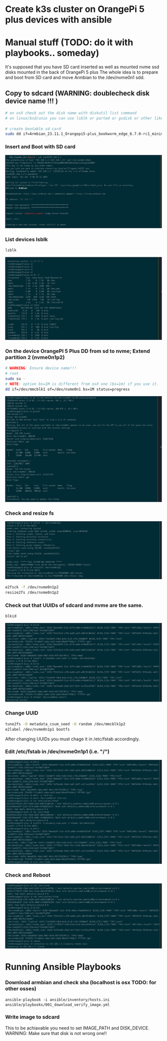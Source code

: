 # **Create k3s cluster on OrangePi 5 plus devices with ansible** 

# Manual stuff (TODO: do it with playbooks.. someday)
It's supposed that you have SD card inserted as well as mounted nvme ssd disks mounted in the back of OrangePi 5 plus
The whole idea is to prepare and boot from SD card and move Armbian to the /dev/nvme0n1 sdd. 

## Copy to sdcard (WARNING: doublecheck disk device name !!! )
```bash
# on osX check out the disk name with diskutil list command 
# on linux/bsd/unix you can use lsblk or parted or gsdisk or other like cdisk fdisk etc.

# create bootable sd card
sudo dd if=Armbian_23.11.1_Orangepi5-plus_bookworm_edge_6.7.0-rc1_minimal.img of=/dev/disk2 bs=1m status=progress
```

### Insert and Boot with SD card
![First login](./images/01_fist_login_script2.png)
### List devices lsblk
```bash
lsblk
```
![Check devices ](./images/02_check_devices.png)

### On the device OrangePI 5 Plus DD from sd to nvme; Extend partition 2 (nvme0n1p2)
```bash
# WARNING: Ensure device name!!!
# root
sudo su -
# NOTE: option bs=1M is different from osX one (bs=1m) if you use it. 
dd if=/dev/mmcblk1 of=/dev/nvme0n1 bs=1M status=progress
```
![dd and resize](./images/03_dd_and_resizefs.png)
### Check and resize fs 
![check and resize fs](./images/04_resizefs.png)
```bash
e2fsck -f /dev/nvme0n1p2
resize2fs /dev/nvme0n1p2
```
### Check out that UUIDs of sdcard and nvme are the same.
```bash
blkid
```
![list and generate uuid ](./images/05_generate_new_uuid_for_sdp1.png)
### Change UUID 
```bash
tune2fs -O metadata_csum_seed -U random /dev/mmcblk1p2
e2label /dev/nvme0n1p1 bootfs
```
After changing UUIDs you must chage it in /etc/fstab accordingly. 
### Edit /etc/fstab in /dev/nvme0n1p1 (i.e. "/")
![change etc fstab](./images/06_change_etc_fsta_uuid.png)

### Check and Reboot 
![check and reboot](./images/07_check_fstabs_and_reboot.png)

# Running Ansible Playbooks
### Download armbian and check sha (localhost is osx TODO: for other osses) 
```ansible
ansible-playbook -i ansible/inventory/hosts.ini ansible/playbooks/001_download_verify_image.yml
```

### Write image to sdcard
This to be achiavable you need to set IMAGE_PATH and DISK_DEVICE.
WARNING: Make sure that disk is not wrong one!!


